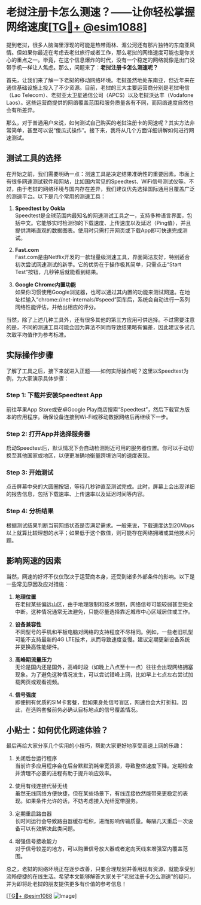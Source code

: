 # 老挝注册卡怎么测速？——让你轻松掌握网络速度[[TG💪+ @esim1088](https://t.me/s/esim1088)]

提到老挝，很多人脑海里浮现的可能是热带雨林、湄公河还有那片独特的东南亚风情。但如果你最近在考虑去老挝旅行或者工作，那么老挝的网络速度可能也是你关心的重点之一。毕竟，在这个信息爆炸的时代，没有一个稳定的网络就像是出门没带手机一样让人焦虑。那么，问题来了：**老挝注册卡怎么测速呢？**

首先，让我们来了解一下老挝的移动网络环境。老挝虽然地处东南亚，但近年来在通信基础设施上投入了不少资源。目前，老挝的三大主要运营商分别是老挝电信（Lao Telecom）、老挝亚太卫星通信公司（APCS）以及老挝沃达丰（Vodafone Laos）。这些运营商提供的网络覆盖范围和服务质量各有不同，而网络速度自然也会有所差异。

那么，对于普通用户来说，如何测试自己购买的老挝注册卡的网速呢？其实方法非常简单，甚至可以说“傻瓜式操作”。接下来，我将从几个方面详细讲解如何进行网速测试。

## 测试工具的选择

在开始之前，我们需要明确一点：测速工具是决定结果准确性的重要因素。市面上有很多网速测试软件和网站，比如国内常见的Speedtest、WiFi信号测试仪等。不过，由于老挝的网络环境与国内存在差异，我们建议优先选择国际通用且覆盖广泛的测速平台。以下是几个常用的测速工具：

1. **Speedtest by Ookla**  
   Speedtest是全球范围内最知名的网速测试工具之一，支持多种语言界面，包括中文。它能够实时检测你的下载速度、上传速度以及延迟（Ping值），并且提供清晰直观的数据图表。使用时只需打开网页或下载App即可快速完成测试。

2. **Fast.com**  
   Fast.com是由Netflix开发的一款轻量级测速工具，界面简洁友好，特别适合初次尝试网速测试的新手。它的优势在于操作极其简单，只需点击“Start Test”按钮，几秒钟后就能看到结果。

3. **Google Chrome内置功能**  
   如果你习惯使用Google浏览器，也可以通过其内置的功能来测试网速。在地址栏输入“chrome://net-internals/#speed”回车后，系统会自动进行一系列网络性能评估，并给出相应的评分。

当然，除了上述几种工具外，还有很多其他的第三方应用可供选择。不过需要注意的是，不同的测速工具可能会因为算法不同而导致结果略有偏差，因此建议多试几次取平均值作为参考标准。

## 实际操作步骤

了解了工具之后，接下来就进入正题——如何实际操作呢？这里以Speedtest为例，为大家演示具体步骤：

### Step 1: 下载并安装Speedtest App
前往苹果App Store或安卓Google Play商店搜索“Speedtest”，然后下载官方版本的应用程序。确保设备连接到Wi-Fi或移动数据网络后再继续下一步。

### Step 2: 打开App并选择服务器
启动Speedtest后，默认情况下会自动检测附近可用的服务器位置。你可以手动切换至其他国家或地区，以便更准确地衡量跨境访问的速度表现。

### Step 3: 开始测试
点击屏幕中央的大圆圈按钮，等待几秒钟直至测试完成。此时，屏幕上会出现详细的报告信息，包括下载速率、上传速率以及延迟时间等内容。

### Step 4: 分析结果
根据测试结果判断当前网络状态是否满足需求。一般来说，下载速度达到20Mbps以上就算比较理想的水平；如果低于这个数值，则可能存在网络拥堵或其他技术问题。

## 影响网速的因素

当然，网速的好坏不仅仅取决于运营商本身，还受到诸多外部条件的影响。以下是一些常见原因及应对措施：

1. **地理位置**  
   在老挝某些偏远山区，由于地理限制和技术限制，网络信号可能较弱甚至完全中断。这种情况通常无法避免，只能尽量选择靠近城市中心区域居住或工作。

2. **设备兼容性**  
   不同型号的手机和平板电脑对网络的支持程度不尽相同。例如，一些老旧机型可能不支持最新的4G LTE技术，从而导致速度变慢。建议定期更新设备系统并更换高性能硬件。

3. **高峰期流量压力**  
   无论是国内还是国外，高峰时段（如晚上八点至十一点）往往会出现网络拥塞现象。为了避免这种情况发生，可以尝试错峰上网，比如早上七点左右尝试加载网页或观看视频。

4. **信号强度**  
   即便拥有优质的SIM卡套餐，但如果身处信号盲区，网速也会大打折扣。因此，在选购套餐前务必确认目标地点的信号覆盖情况。

## 小贴士：如何优化网速体验？

最后再给大家分享几个实用的小技巧，帮助大家更好地享受高速上网的乐趣：

1. 关闭后台运行程序  
   当前许多应用程序会在后台默默消耗带宽资源，导致整体速度下降。定期检查并清理不必要的进程有助于提升响应效率。

2. 使用有线连接代替无线  
   虽然无线网络方便快捷，但在某些场景下，有线连接依然能带来更稳定的表现。如果条件允许的话，不妨考虑接入光纤宽带服务。

3. 定期重启路由器  
   长时间运行会导致路由器缓存堆积，进而影响传输质量。每隔几天重启一次设备可以有效解决此类问题。

4. 增强信号接收能力  
   对于信号较差的地方，可以购置信号放大器或者定向天线来增强室内覆盖范围。

总之，老挝的网络环境正在逐步改善，只要合理规划并善用现有资源，就能享受到流畅便捷的在线生活。希望本文能够解答大家关于“老挝注册卡怎么测速”的疑问，并为即将赴老挝的朋友提供更多有价值的参考信息！

[[TG💪+ @esim1088](https://t.me/s/esim1088) ![Image](https://i.postimg.cc/4NQfJmqS/Snipaste-2025-05-13-00-14-12.png)]
